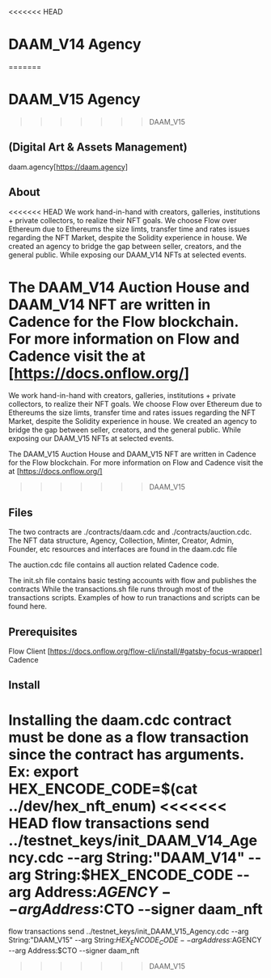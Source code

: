 <<<<<<< HEAD
# DAAM_V14 Agency
=======
# DAAM_V15 Agency
>>>>>>> DAAM_V15
## (Digital Art & Assets Management)
daam.agency[https://daam.agency]

## About
<<<<<<< HEAD
We work hand-in-hand with creators, galleries, institutions + private collectors, to realize their NFT goals. We choose Flow over Ethereum due to Ethereums the size limts, transfer time and rates issues regarding the NFT Market, despite the Solidity experience in house. We created an agency to bridge the gap between seller, creators, and the general public. While exposing our DAAM_V14 NFTs at selected events.

The DAAM_V14 Auction House and DAAM_V14 NFT are written in Cadence for the Flow blockchain. For more information on Flow and Cadence visit the at [https://docs.onflow.org/] 
=======
We work hand-in-hand with creators, galleries, institutions + private collectors, to realize their NFT goals. We choose Flow over Ethereum due to Ethereums the size limts, transfer time and rates issues regarding the NFT Market, despite the Solidity experience in house. We created an agency to bridge the gap between seller, creators, and the general public. While exposing our DAAM_V15 NFTs at selected events.

The DAAM_V15 Auction House and DAAM_V15 NFT are written in Cadence for the Flow blockchain. For more information on Flow and Cadence visit the at [https://docs.onflow.org/] 
>>>>>>> DAAM_V15

## Files
The two contracts are ./contracts/daam.cdc and ./contracts/auction.cdc. The NFT data structure, Agency, Collection, Minter, Creator, Admin, Founder, etc resources and interfaces are found in the daam.cdc file

The auction.cdc file contains all auction related Cadence code.

The init.sh file contains basic testing accounts with flow and publishes the contracts
While the transactions.sh file runs through most of the transactions scripts. Examples of how to run tranactions and scripts can be found here.

## Prerequisites
Flow Client [https://docs.onflow.org/flow-cli/install/#gatsby-focus-wrapper]
Cadence

## Install
Installing the daam.cdc contract must be done as a flow transaction since the contract has arguments.
Ex: 
export HEX_ENCODE_CODE=$(cat ../dev/hex_nft_enum)
<<<<<<< HEAD
flow transactions send ../testnet_keys/init_DAAM_V14_Agency.cdc --arg String:"DAAM_V14" --arg String:$HEX_ENCODE_CODE --arg Address:$AGENCY --arg Address:$CTO --signer daam_nft
=======
flow transactions send ../testnet_keys/init_DAAM_V15_Agency.cdc --arg String:"DAAM_V15" --arg String:$HEX_ENCODE_CODE --arg Address:$AGENCY --arg Address:$CTO --signer daam_nft
>>>>>>> DAAM_V15



